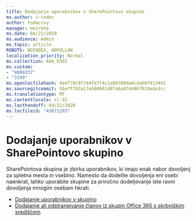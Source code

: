 ```yaml
---
title: Dodajanje uporabnikov v SharePointovo skupino
ms.author: v-todmc
author: todmccoy
manager: mnirkhe
ms.date: 04/21/2020
ms.audience: Admin
ms.topic: article
ROBOTS: NOINDEX, NOFOLLOW
localization_priority: Normal
ms.collection: Adm_O365
ms.custom:
- "9000237"
- "3199"
ms.openlocfilehash: 4edf70c9f744fd7f4c1a99788da4cda60f413441
ms.sourcegitcommit: 55eff703a17e500681d8fa6a87eb067019ade3cc
ms.translationtype: MT
ms.contentlocale: sl-SI
ms.lasthandoff: 04/22/2020
ms.locfileid: "43671293"
---
```

# <a name="add-users-to-a-sharepoint-group"></a>Dodajanje uporabnikov v SharePointovo skupino

SharePointova skupina je zbirka uporabnikov, ki imajo enak nabor dovoljenj za spletna mesta in vsebino. Namesto da dodelite dovoljenja eni osebi naenkrat, lahko uporabite skupine za priročno dodeljevanje iste ravni dovoljenja mnogim osebam hkrati.

- [Dodajanje uporabnikov v skupino](https://docs.microsoft.com/sharepoint/customize-sharepoint-site-permissions#add-users-to-a-group)
- [Dodajanje ali odstranjevanje članov iz skupin Office 365 s skrbniškim središčem](https://docs.microsoft.com/office365/admin/create-groups/add-or-remove-members-from-groups?view=o365-worldwide)